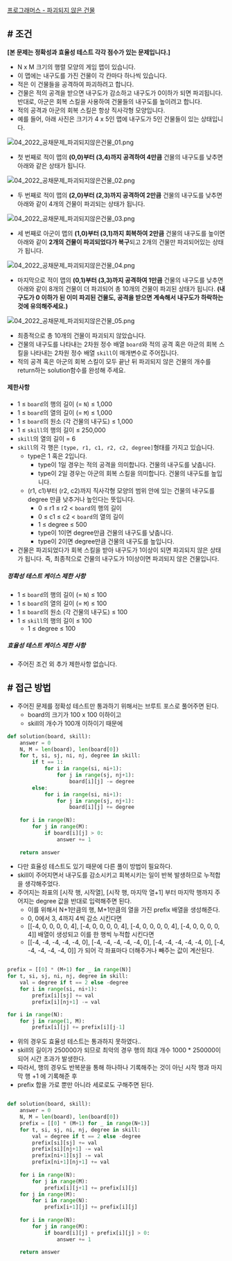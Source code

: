 
[프로그래머스 - 파괴되지 않은 건물]()


## **# 조건**

**[본 문제는 정확성과 효율성 테스트 각각 점수가 있는 문제입니다.]**

- N x M 크기의 행렬 모양의 게임 맵이 있습니다. 
- 이 맵에는 내구도를 가진 건물이 각 칸마다 하나씩 있습니다. 
- 적은 이 건물들을 공격하여 파괴하려고 합니다. 
- 건물은 적의 공격을 받으면 내구도가 감소하고 내구도가 0이하가 되면 파괴됩니다. 반대로, 아군은 회복 스킬을 사용하여 건물들의 내구도를 높이려고 합니다.
- 적의 공격과 아군의 회복 스킬은 항상 직사각형 모양입니다.  
- 예를 들어, 아래 사진은 크기가 4 x 5인 맵에 내구도가 5인 건물들이 있는 상태입니다.

![04_2022_공채문제_파괴되지않은건물_01.png](https://grepp-programmers.s3.ap-northeast-2.amazonaws.com/files/production/9932445f-244d-4188-a559-f16044cfa4d3/04_2022_%E1%84%80%E1%85%A9%E1%86%BC%E1%84%8E%E1%85%A2%E1%84%86%E1%85%AE%E1%86%AB%E1%84%8C%E1%85%A6_%E1%84%91%E1%85%A1%E1%84%80%E1%85%AC%E1%84%83%E1%85%AC%E1%84%8C%E1%85%B5%E1%84%8B%E1%85%A1%E1%86%AD%E1%84%8B%E1%85%B3%E1%86%AB%E1%84%80%E1%85%A5%E1%86%AB%E1%84%86%E1%85%AE%E1%86%AF_01.png)

- 첫 번째로 적이 맵의 **(0,0)부터 (3,4)까지 공격하여 4만큼** 건물의 내구도를 낮추면 아래와 같은 상태가 됩니다.

![04_2022_공채문제_파괴되지않은건물_02.png](https://grepp-programmers.s3.ap-northeast-2.amazonaws.com/files/production/2a3df058-d7b6-4317-9352-8f9713a9424a/04_2022_%E1%84%80%E1%85%A9%E1%86%BC%E1%84%8E%E1%85%A2%E1%84%86%E1%85%AE%E1%86%AB%E1%84%8C%E1%85%A6_%E1%84%91%E1%85%A1%E1%84%80%E1%85%AC%E1%84%83%E1%85%AC%E1%84%8C%E1%85%B5%E1%84%8B%E1%85%A1%E1%86%AD%E1%84%8B%E1%85%B3%E1%86%AB%E1%84%80%E1%85%A5%E1%86%AB%E1%84%86%E1%85%AE%E1%86%AF_02.png)

- 두 번째로 적이 맵의 **(2,0)부터 (2,3)까지 공격하여 2만큼** 건물의 내구도를 낮추면 아래와 같이 4개의 건물이 파괴되는 상태가 됩니다.

![04_2022_공채문제_파괴되지않은건물_03.png](https://grepp-programmers.s3.ap-northeast-2.amazonaws.com/files/production/94a07a93-71e3-447c-83cf-f855176e28c1/04_2022_%E1%84%80%E1%85%A9%E1%86%BC%E1%84%8E%E1%85%A2%E1%84%86%E1%85%AE%E1%86%AB%E1%84%8C%E1%85%A6_%E1%84%91%E1%85%A1%E1%84%80%E1%85%AC%E1%84%83%E1%85%AC%E1%84%8C%E1%85%B5%E1%84%8B%E1%85%A1%E1%86%AD%E1%84%8B%E1%85%B3%E1%86%AB%E1%84%80%E1%85%A5%E1%86%AB%E1%84%86%E1%85%AE%E1%86%AF_03.png)

- 세 번째로 아군이 맵의 **(1,0)부터 (3,1)까지 회복하여 2만큼** 건물의 내구도를 높이면 아래와 같이 **2개의 건물이 파괴되었다가 복구**되고 2개의 건물만 파괴되어있는 상태가 됩니다.

![04_2022_공채문제_파괴되지않은건물_04.png](https://grepp-programmers.s3.ap-northeast-2.amazonaws.com/files/production/145dfcf7-02aa-44fd-b01b-ff56fb5b0dad/04_2022_%E1%84%80%E1%85%A9%E1%86%BC%E1%84%8E%E1%85%A2%E1%84%86%E1%85%AE%E1%86%AB%E1%84%8C%E1%85%A6_%E1%84%91%E1%85%A1%E1%84%80%E1%85%AC%E1%84%83%E1%85%AC%E1%84%8C%E1%85%B5%E1%84%8B%E1%85%A1%E1%86%AD%E1%84%8B%E1%85%B3%E1%86%AB%E1%84%80%E1%85%A5%E1%86%AB%E1%84%86%E1%85%AE%E1%86%AF_04.png)

- 마지막으로 적이 맵의 **(0,1)부터 (3,3)까지 공격하여 1만큼** 건물의 내구도를 낮추면 아래와 같이 8개의 건물이 더 파괴되어 총 10개의 건물이 파괴된 상태가 됩니다. **(내구도가 0 이하가 된 이미 파괴된 건물도, 공격을 받으면 계속해서 내구도가 하락하는 것에 유의해주세요.)**

![04_2022_공채문제_파괴되지않은건물_05.png](https://grepp-programmers.s3.ap-northeast-2.amazonaws.com/files/production/9ce05af0-e5b9-483a-aeb4-d7c0624c2dfb/04_2022_%E1%84%80%E1%85%A9%E1%86%BC%E1%84%8E%E1%85%A2%E1%84%86%E1%85%AE%E1%86%AB%E1%84%8C%E1%85%A6_%E1%84%91%E1%85%A1%E1%84%80%E1%85%AC%E1%84%83%E1%85%AC%E1%84%8C%E1%85%B5%E1%84%8B%E1%85%A1%E1%86%AD%E1%84%8B%E1%85%B3%E1%86%AB%E1%84%80%E1%85%A5%E1%86%AB%E1%84%86%E1%85%AE%E1%86%AF_05.png)

- 최종적으로 총 10개의 건물이 파괴되지 않았습니다.
- 건물의 내구도를 나타내는 2차원 정수 배열 `board`와 적의 공격 혹은 아군의 회복 스킬을 나타내는 2차원 정수 배열 `skill`이 매개변수로 주어집니다. 
- 적의 공격 혹은 아군의 회복 스킬이 모두 끝난 뒤 파괴되지 않은 건물의 개수를 return하는 solution함수를 완성해 주세요.


#### 제한사항
- 1 ≤ `board`의 행의 길이 (= `N`) ≤ 1,000
- 1 ≤ `board`의 열의 길이 (= `M`) ≤ 1,000
- 1 ≤ `board`의 원소 (각 건물의 내구도) ≤ 1,000
- 1 ≤ `skill`의 행의 길이 ≤ 250,000
- `skill`의 열의 길이 = 6
- `skill`의 각 행은 `[type, r1, c1, r2, c2, degree]`형태를 가지고 있습니다.
    - type은 1 혹은 2입니다.
        - type이 1일 경우는 적의 공격을 의미합니다. 건물의 내구도를 낮춥니다.
        - type이 2일 경우는 아군의 회복 스킬을 의미합니다. 건물의 내구도를 높입니다.
    - (r1, c1)부터 (r2, c2)까지 직사각형 모양의 범위 안에 있는 건물의 내구도를 degree 만큼 낮추거나 높인다는 뜻입니다.
        - 0 ≤ r1 ≤ r2 < `board`의 행의 길이
        - 0 ≤ c1 ≤ c2 < `board`의 열의 길이
        - 1 ≤ degree ≤ 500
        - type이 1이면 degree만큼 건물의 내구도를 낮춥니다.
        - type이 2이면 degree만큼 건물의 내구도를 높입니다.
- 건물은 파괴되었다가 회복 스킬을 받아 내구도가 1이상이 되면 파괴되지 않은 상태가 됩니다. 즉, 최종적으로 건물의 내구도가 1이상이면 파괴되지 않은 건물입니다.

##### **정확성 테스트 케이스 제한 사항**

- 1 ≤ `board`의 행의 길이 (= `N`) ≤ 100
- 1 ≤ `board`의 열의 길이 (= `M`) ≤ 100
- 1 ≤ `board`의 원소 (각 건물의 내구도) ≤ 100
- 1 ≤ `skill`의 행의 길이 ≤ 100
    - 1 ≤ degree ≤ 100

##### **효율성 테스트 케이스 제한 사항**

- 주어진 조건 외 추가 제한사항 없습니다.


## **# 접근 방법**

- 주어진 문제를 정확성 테스트만 통과하기 위해서는 브루트 포스로 풀어주면 된다.
	- board의 크기가 100 x 100 이하이고
	- skill의 개수가 100개 이하이기 때문에

```python
def solution(board, skill):
    answer = 0
    N, M = len(board), len(board[0])
    for t, si, sj, ni, nj, degree in skill:
        if t == 1:
            for i in range(si, ni+1):
                for j in range(sj, nj+1):
                    board[i][j] -= degree
        else:
            for i in range(si, ni+1):
                for j in range(sj, nj+1):
                    board[i][j] += degree
    
    for i in range(N):
        for j in range(M):
            if board[i][j] > 0:
                answer += 1
    
    return answer
```

- 다만 효율성 테스트도 있기 때문에 다른 풀이 방법이 필요하다.
- skill이 주어지면서 내구도를 감소시키고 회복시키는 일이 반복 발생하므로 누적합을 생각해주었다.
- 주어지는 좌표의 [시작 행, 시작열], [시작 행, 마지막 열+1] 부터 마지막 행까지 주어지는 degree 값을 반대로 입력해주면 된다.
	- 이를 위해서 N+1만큼의 행, M+1만큼의 열을 가진 prefix 배열을 생성해준다.
	- 0, 0에서 3, 4까지 4씩 감소 시킨다면
	- [[-4, 0, 0, 0, 0, 4], [-4, 0, 0, 0, 0, 4], [-4, 0, 0, 0, 0, 4], [-4, 0, 0, 0, 0, 4]] 배열이 생성되고 이를 한 행씩 누적합 시킨다면
	- [[-4, -4, -4, -4, -4, 0], [-4, -4, -4, -4, -4, 0], [-4, -4, -4, -4, -4, 0], [-4, -4, -4, -4, -4, 0]] 가 되어 각 좌표마다 더해주거나 빼주는 값이 계산된다.

```python

prefix = [[0] * (M+1) for _ in range(N)]
for t, si, sj, ni, nj, degree in skill:
	val = degree if t == 2 else -degree
	for i in range(si, ni+1):
		prefix[i][sj] += val
		prefix[i][nj+1] -= val

for i in range(N):
	for j in range(1, M):
		prefix[i][j] += prefix[i][j-1]
```

- 위의 경우도 효율성 테스트는 통과하지 못하였다..
- skill의 길이가 250000가 되므로 최악의 경우 행의 최대 개수 1000 * 250000이 되어 시간 초과가 발생한다.
- 따라서, 행의 경우도 반복문을 통해 하나하나 기록해주는 것이 아닌 시작 행과 마지막 행 +1 에 기록해준 후
- prefix 합을 가로 뿐만 아니라 세로로도 구해주면 된다.

```python

def solution(board, skill):
    answer = 0
    N, M = len(board), len(board[0])
    prefix = [[0] * (M+1) for _ in range(N+1)]
    for t, si, sj, ni, nj, degree in skill:
        val = degree if t == 2 else -degree
        prefix[si][sj] += val
        prefix[si][nj+1] -= val
        prefix[ni+1][sj] -= val
        prefix[ni+1][nj+1] += val
    
    for i in range(N):
        for j in range(M):
            prefix[i][j+1] += prefix[i][j]
    for j in range(M):
        for i in range(N):
            prefix[i+1][j] += prefix[i][j]
            
    for i in range(N):
        for j in range(M):
            if board[i][j] + prefix[i][j] > 0:
                answer += 1
    
    return answer
```